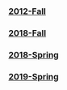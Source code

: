 
### [2012-Fall](https://github.com/Alson33/Notes_Old_question_solutions/blob/master/3rd-Semester/MP/old_questions/2012-fall.md)

### [2018-Fall](https://github.com/Alson33/Notes_Old_question_solutions/blob/master/3rd-Semester/MP/old_questions/2018-fall.md)

### [2018-Spring](https://github.com/Alson33/Notes_Old_question_solutions/blob/master/3rd-Semester/MP/old_questions/2018-spring.md)

### [2019-Spring](https://github.com/Alson33/Notes_Old_question_solutions/blob/master/3rd-Semester/MP/old_questions/2019-spring.md)

